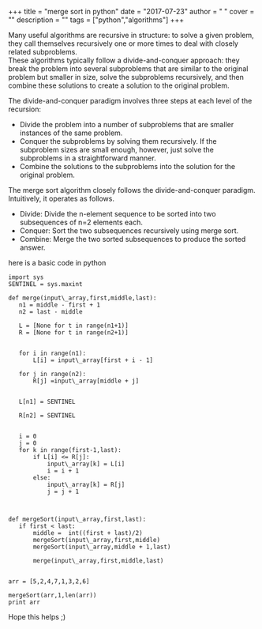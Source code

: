 
+++
title = "merge sort in python"
date = "2017-07-23"
author = " "
cover = ""
description = ""
tags = ["python","algorithms"]
+++

Many useful algorithms are recursive in structure: to solve a given problem, they call themselves recursively one or more times to deal with closely related subproblems.    
  These algorithms typically follow a divide-and-conquer approach: they break the problem into several subproblems that are similar to the original problem but smaller in size, solve the subproblems recursively, and then combine these solutions to create a solution to the original problem.    
  
 The divide-and-conquer paradigm involves three steps at each level of the recursion:    
  * Divide the problem into a number of subproblems that are smaller instances of the same problem.
 * Conquer the subproblems by solving them recursively. If the subproblem sizes are small enough, however, just solve the subproblems in a straightforward manner.
 * Combine the solutions to the subproblems into the solution for the original problem.
 
   
 The merge sort algorithm closely follows the divide-and-conquer paradigm. Intuitively, it operates as follows.    
  
 * Divide: Divide the n-element sequence to be sorted into two subsequences of n=2 elements each.
 * Conquer: Sort the two subsequences recursively using merge sort.
 * Combine: Merge the two sorted subsequences to produce the sorted answer.
 
    
 

 here is a basic code in python

    
 

 ```from \_\_future\_\_ import division
import sys
SENTINEL = sys.maxint

def merge(input\_array,first,middle,last):
    n1 = middle - first + 1
    n2 = last - middle

    L = [None for t in range(n1+1)]
    R = [None for t in range(n2+1)]

    
    for i in range(n1):
        L[i] = input\_array[first + i - 1]
        
    for j in range(n2):
        R[j] =input\_array[middle + j]
         

    L[n1] = SENTINEL
     
    R[n2] = SENTINEL
     

    i = 0
    j = 0 
    for k in range(first-1,last): 
        if L[i] <= R[j]:
            input\_array[k] = L[i]
            i = i + 1
        else:
            input\_array[k] = R[j]
            j = j + 1



def mergeSort(input\_array,first,last):
    if first < last:
        middle =  int((first + last)/2) 
        mergeSort(input\_array,first,middle)
        mergeSort(input\_array,middle + 1,last)
        
        merge(input\_array,first,middle,last)


arr = [5,2,4,7,1,3,2,6]
 
mergeSort(arr,1,len(arr))
print arr
```
 Hope this helps ;)



